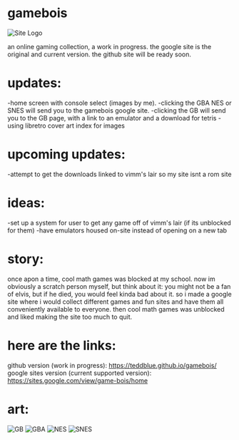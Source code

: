 # gamebois
![Site Logo](https://github.com/teddblue/gamebois/blob/main/imageAssets/gameboislogo512.gif)

an online gaming collection, a work in progress. the google site is the original and current version. the github site will be ready soon.

# updates:
-home screen with console select (images by me). 
-clicking the GBA NES or SNES will send you to the gamebois google site.
-clicking the GB will send you to the GB page, with a link to an emulator and a download for tetris
-using libretro cover art index for images

# upcoming updates:
-attempt to get the downloads linked to vimm's lair so my site isnt a rom site

# ideas:
-set up a system for user to get any game off of vimm's lair (if its unblocked for them)
-have emulators housed on-site instead of opening on a new tab

# story:
once apon a time, cool math games was blocked at my school. now im obviously a scratch person myself, but think about it: you might not be a fan of elvis, but if he died, you would feel kinda bad about it. so i made a google site where i would collect different games and fun sites and have them all conveniently available to everyone. then cool math games was unblocked and  liked making the site too much to quit.

# here are the links:
github version (work in progress): https://teddblue.github.io/gamebois/
google sites version (current supported version): https://sites.google.com/view/game-bois/home

# art:
![GB](https://github.com/teddblue/gamebois/blob/main/imageAssets/GB-256x256.png)
![GBA](https://github.com/teddblue/gamebois/blob/main/imageAssets/GBA-256x256.png)
![NES](https://github.com/teddblue/gamebois/blob/main/imageAssets/NES-256x256.png)
![SNES](https://github.com/teddblue/gamebois/blob/main/imageAssets/SNES-256x256.png)
